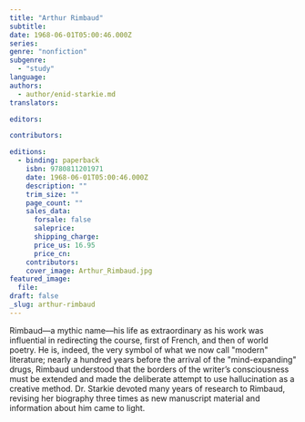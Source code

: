 ```yaml
---
title: "Arthur Rimbaud"
subtitle:
date: 1968-06-01T05:00:46.000Z
series:
genre: "nonfiction"
subgenre:
  - "study"
language:
authors:
  - author/enid-starkie.md
translators:

editors:

contributors:

editions:
  - binding: paperback
    isbn: 9780811201971
    date: 1968-06-01T05:00:46.000Z
    description: ""
    trim_size: ""
    page_count: ""
    sales_data:
      forsale: false
      saleprice:
      shipping_charge:
      price_us: 16.95
      price_cn:
    contributors:
    cover_image: Arthur_Rimbaud.jpg
featured_image:
  file:
draft: false
_slug: arthur-rimbaud
---
```


Rimbaud––a mythic name––his life as extraordinary as his work was influential in redirecting the course, first of French, and then of world poetry. He is, indeed, the very symbol of what we now call "modern" literature; nearly a hundred years before the arrival of the "mind-expanding" drugs, Rimbaud understood that the borders of the writer’s consciousness must be extended and made the deliberate attempt to use hallucination as a creative method. Dr. Starkie devoted many years of research to Rimbaud, revising her biography three times as new manuscript material and information about him came to light.

